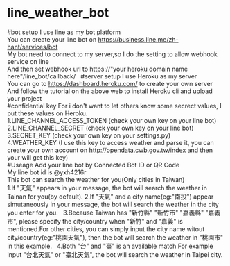 # line_weather_bot
#bot setup
I use line as my bot platform  
You can create your line bot on https://business.line.me/zh-hant/services/bot  
My bot need to connect to my server,so I do the setting to allow webhook service on line  
And then set webhook url to https://"your heroku domain name here"/line_bot/callback/  
#server setup
I use Heroku as my server  
You can go to https://dashboard.heroku.com/ to create your own server  
And follow the tutorial on the above web to install Heroku cli and upload your project  
#confidential key
For i don't want to let others know some secrect values, I put these values on Heroku.  
1.LINE_CHANNEL_ACCESS_TOKEN (check your own key on your line bot)   
2.LINE_CHANNEL_SECRET (check your own key on your line bot)  
3.SECRET_KEY (check your own key on your settings.py)  
4.WEATHER_KEY (I use this key to access weather and parse it, you can create your own account on http://opendata.cwb.gov.tw/index and then your will get this key)  
#Useage
Add your line bot by Connected Bot ID or QR Code  
My line bot id is @yxh4216r  
This bot can search the weather for you(Only cities in Taiwan)  
1.If "天氣" appears in your message, the bot will search the weather in Tainan for you(by default). 
2.If "天氣" and a city name(eg:"南投") appear simutaneously in your message, the bot will search the weather in the city you enter for you.   
3.Because Taiwan has "新竹縣" "新竹市" "嘉義縣" "嘉義市", please specify the city/country when "新竹" and "嘉義" is mentioned.For other cities, you can simply input the city name witout city/country(eg:"桃園天氣"), then the bot will search the weather in "桃園市" in this example.  
4.Both "台" and "臺" is an available match.For example input "台北天氣" or "臺北天氣", the bot will search the weather in Taipei city.  
